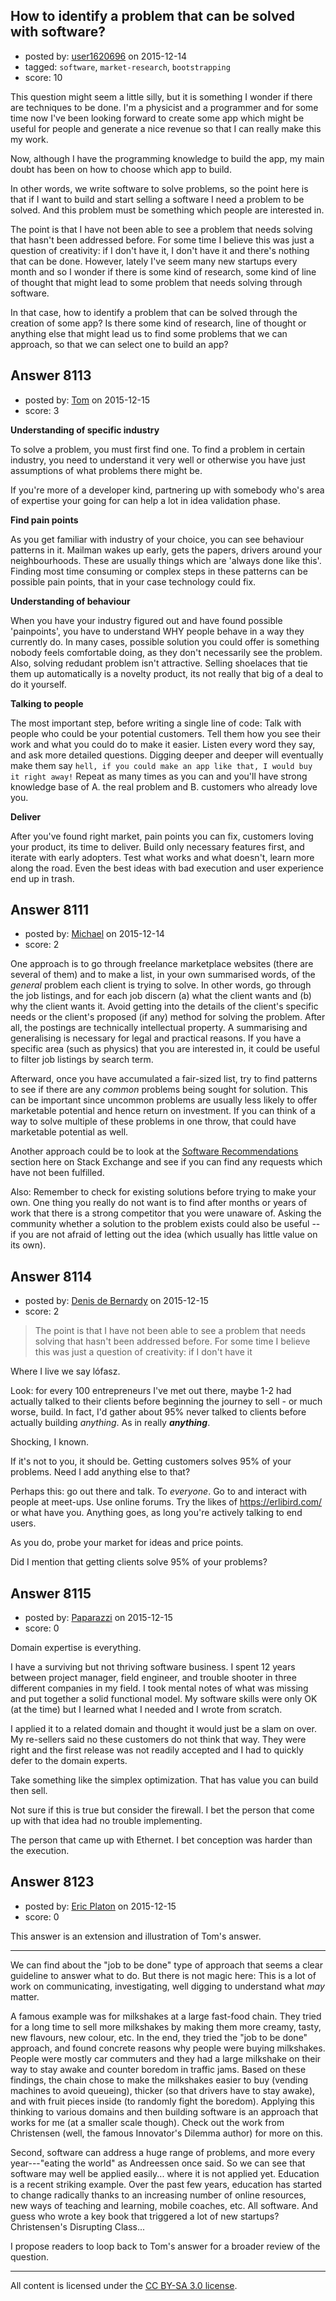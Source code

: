 ## How to identify a problem that can be solved with software?

- posted by: [user1620696](https://stackexchange.com/users/1777122/user1620696) on 2015-12-14
- tagged: `software`, `market-research`, `bootstrapping`
- score: 10

<p>This question might seem a little silly, but it is something I wonder if there are techniques to be done. I'm a physicist and a programmer and for some time now I've been looking forward to create some app which might be useful for people and generate a nice revenue so that I can really make this my work.</p>

<p>Now, although I have the programming knowledge to build the app, my main doubt has been on how to choose which app to build.</p>

<p>In other words, we write software to solve problems, so the point here is that if I want to build and start selling a software I need a problem to be solved. And this problem must be something which people are interested in.</p>

<p>The point is that I have not been able to see a problem that needs solving that hasn't been addressed before. For some time I believe this was just a question of creativity: if I don't have it, I don't have it and there's nothing that can be done. However, lately I've seem many new startups every month and so I wonder if there is some kind of research, some kind of line of thought that might lead to some problem that needs solving through software.</p>

<p>In that case, how to identify a problem that can be solved through the creation of some app? Is there some kind of research, line of thought or anything else that might lead us to find some problems that we can approach, so that we can select one to build an app?</p>



## Answer 8113

- posted by: [Tom](https://stackexchange.com/users/1841165/tom) on 2015-12-15
- score: 3

<p><strong>Understanding of specific industry</strong></p>

<p>To solve a problem, you must first find one. To find a problem in certain industry, you need to understand it very well or otherwise you have just assumptions of what problems there might be. </p>

<p>If you're more of a developer kind, partnering up with somebody who's area of expertise your going for can help a lot in idea validation phase. </p>

<p><strong>Find pain points</strong></p>

<p>As you get familiar with industry of your choice, you can see behaviour patterns in it. Mailman wakes up early, gets the papers, drivers around your neighbourhoods. These are usually things which are 'always done like this'. Finding most time consuming or complex steps in these patterns can be possible pain points, that in your case technology could fix.</p>

<p><strong>Understanding of behaviour</strong></p>

<p>When you have your industry figured out and have found possible 'painpoints', you have to understand WHY people behave in a way they currently do. In many cases, possible solution you could offer is something nobody feels comfortable doing, as they don't necessarily see the problem. Also, solving redudant problem isn't attractive. Selling shoelaces that tie them up automatically is a novelty product, its not really that big of a deal to do it yourself. </p>

<p><strong>Talking to people</strong></p>

<p>The most important step, before writing a single line of code: Talk with people who could be your potential customers. Tell them how you see their work and what you could do to make it easier. Listen every word they say, and ask more detailed questions. Digging deeper and deeper will eventually make them say <code>hell, if you could make an app like that, I would buy it right away!</code> Repeat as many times as you can and you'll have strong knowledge base of A. the real problem and B. customers who already love you.</p>

<p><strong>Deliver</strong></p>

<p>After you've found right market, pain points you can fix, customers loving your product, its time to deliver. Build only necessary features first, and iterate with early adopters. Test what works and what doesn't, learn more along the road. Even the best ideas with bad execution and user experience end up in trash.</p>



## Answer 8111

- posted by: [Michael](https://stackexchange.com/users/5660741/michael) on 2015-12-14
- score: 2

<p>One approach is to go through freelance marketplace websites (there are several of them) and to make a list, in your own summarised words, of the <em>general</em> problem each client is trying to solve. In other words, go through the job listings, and for each job discern (a) what the client wants and (b) why the client wants it. Avoid getting into the details of the client's specific needs or the client's proposed (if any) method for solving the problem. After all, the postings are technically intellectual property. A summarising and generalising is necessary for legal and practical reasons. If you have a specific area (such as physics) that you are interested in, it could be useful to filter job listings by search term.</p>

<p>Afterward, once you have accumulated a fair-sized list, try to find patterns to see if there are any <em>common</em> problems being sought for solution. This can be important since uncommon problems are usually less likely to offer marketable potential and hence return on investment. If you can think of a way to solve multiple of these problems in one throw, that could have marketable potential as well.</p>

<p>Another approach could be to look at the <a href="https://softwarerecs.stackexchange.com/">Software Recommendations</a> section here on Stack Exchange and see if you can find any requests which have not been fulfilled.</p>

<p>Also: Remember to check for existing solutions before trying to make your own. One thing you really do not want is to find after months or years of work that there is a strong competitor that you were unaware of. Asking the community whether a solution to the problem exists could also be useful -- if you are not afraid of letting out the idea (which usually has little value on its own).</p>



## Answer 8114

- posted by: [Denis de Bernardy](https://stackexchange.com/users/182468/denis-de-bernardy) on 2015-12-15
- score: 2

<blockquote>
  <p>The point is that I have not been able to see a problem that needs solving that hasn't been addressed before. For some time I believe this was just a question of creativity: if I don't have it</p>
</blockquote>

<p>Where I live we say lófasz.</p>

<p>Look: for every 100 entrepreneurs I've met out there, maybe 1-2 had actually talked to their clients before beginning the journey to sell - or much worse, build. In fact, I'd gather about 95% never talked to clients before actually building <em>anything</em>. As in really <strong><em>anything</em></strong>.</p>

<p>Shocking, I known.</p>

<p>If it's not to you, it should be. Getting customers solves 95% of your problems. Need I add anything else to that?</p>

<p>Perhaps this: go out there and talk. To <em>everyone</em>. Go to and interact with people at meet-ups. Use online forums. Try the likes of <a href="https://erlibird.com/" rel="nofollow">https://erlibird.com/</a> or what have you. Anything goes, as long you're actively talking to end users.</p>

<p>As you do, probe your market for ideas and price points.</p>

<p>Did I mention that getting clients solve 95% of your problems?</p>



## Answer 8115

- posted by: [Paparazzi](https://stackexchange.com/users/300272/paparazzi) on 2015-12-15
- score: 0

<p>Domain expertise is everything. </p>

<p>I have a surviving but not thriving software business.  I spent 12 years between project manager, field engineer, and trouble shooter in three different companies in my field.  I took mental notes of what was missing and put together a solid functional model.  My software skills were only OK (at the time) but I learned what I needed and I wrote from scratch.   </p>

<p>I applied it to a related domain and thought it would just be a slam on over.  My re-sellers said no these customers do not think that way.  They were right and the first release was not readily accepted and I had to quickly defer to the domain experts.  </p>

<p>Take something like the simplex optimization.  That has value you can build then sell.  </p>

<p>Not sure if this is true but consider the firewall.  I bet the person that come up with that idea had no trouble implementing.  </p>

<p>The person that came up with Ethernet.  I bet conception was harder than the execution.  </p>



## Answer 8123

- posted by: [Eric Platon](https://stackexchange.com/users/1533/eric-platon) on 2015-12-15
- score: 0

<p>This answer is an extension and illustration of Tom's answer.</p>

<hr>

<p>We can find about the "job to be done" type of approach that seems a clear guideline to answer what to do. But there is not magic here: This is a lot of work on communicating, investigating, well digging to understand what <em>may</em> matter.</p>

<p>A famous example was for milkshakes at a large fast-food chain. They tried for a long time to sell more milkshakes by making them more creamy, tasty, new flavours, new colour, etc. In the end, they tried the "job to be done" approach, and found concrete reasons why people were buying milkshakes. People were mostly car commuters and they had a large milkshake on their way to stay awake and counter boredom in traffic jams. Based on these findings, the chain chose to make the milkshakes easier to buy (vending machines to avoid queueing), thicker (so that drivers have to stay awake), and with fruit pieces inside (to randomly fight the boredom). Applying this thinking to various domains and then building software is an approach that works for me (at a smaller scale though). Check out the work from Christensen (well, the famous Innovator's Dilemma author) for more on this.</p>

<p>Second, software can address a huge range of problems, and more every year---"eating the world" as Andreessen once said. So we can see that software may well be applied easily... where it is not applied yet. Education is a recent striking example. Over the past few years, education has started to change radically thanks to an increasing number of online resources, new ways of teaching and learning, mobile coaches, etc. All software. And guess who wrote a key book that triggered a lot of new startups? Christensen's Disrupting Class...</p>

<p>I propose readers to loop back to Tom's answer for a broader review of the question.</p>




---

All content is licensed under the [CC BY-SA 3.0 license](https://creativecommons.org/licenses/by-sa/3.0/).
